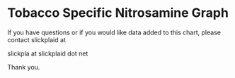 Tobacco Specific Nitrosamine Graph
==================================

If you have questions or if you would like data added to this chart, please contact slickplaid at

slickpla at slickplaid dot net

Thank you.
